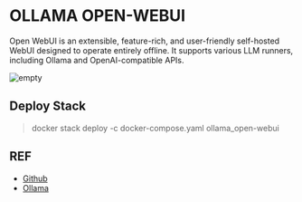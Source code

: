 # OLLAMA OPEN-WEBUI
Open WebUI is an extensible, feature-rich, and user-friendly self-hosted WebUI designed to operate entirely offline. It supports various LLM runners, including Ollama and OpenAI-compatible APIs.

![empty](../../../../static/images/none.png)

## Deploy Stack

> docker stack deploy -c docker-compose.yaml ollama_open-webui

## REF
- [Github](https://github.com/open-webui/open-webui)
- [Ollama](https://ollama.com/)
